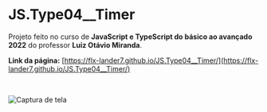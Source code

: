 # JS.Type04__Timer

Projeto feito no curso de __JavaScript e TypeScript do básico ao avançado 2022__ do professor __Luiz Otávio Miranda__.

__Link da página:__ [https://flx-lander7.github.io/JS.Type04__Timer/](https://flx-lander7.github.io/JS.Type04__Timer/)

<br>

![Captura de tela](https://raw.githubusercontent.com/flx-lander7/JS.Type04__Timer/main/capturaDeTela-JS.Type04__timer.png)
